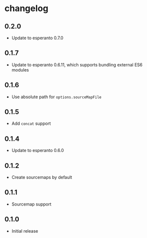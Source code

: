 # changelog

## 0.2.0

* Update to esperanto 0.7.0

## 0.1.7

* Update to esperanto 0.6.11, which supports bundling external ES6 modules

## 0.1.6

* Use absolute path for `options.sourceMapFile`

## 0.1.5

* Add `concat` support

## 0.1.4

* Update to esperanto 0.6.0

## 0.1.2

* Create sourcemaps by default

## 0.1.1

* Sourcemap support

## 0.1.0

* Initial release